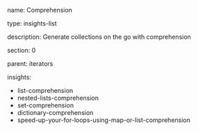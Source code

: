 name: Comprehension

type: insights-list

description: Generate collections on the go with comprehension

section: 0

parent: iterators

insights:
  - list-comprehension
  - nested-lists-comprehension
  - set-comprehension
  - dictionary-comprehension
  - speed-up-your-for-loops-using-map-or-list-comprehension
